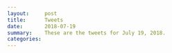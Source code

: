 ```yaml
---
layout:     post
title:      Tweets
date:       2018-07-19
summary:    These are the tweets for July 19, 2018.
categories:
---
```


